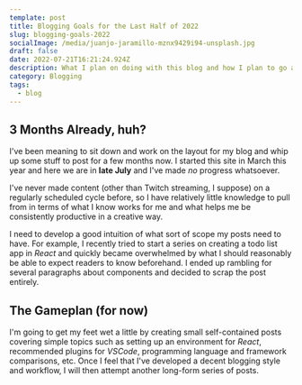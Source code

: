 ```yaml
---
template: post
title: Blogging Goals for the Last Half of 2022
slug: blogging-goals-2022
socialImage: /media/juanjo-jaramillo-mznx9429i94-unsplash.jpg
draft: false
date: 2022-07-21T16:21:24.924Z
description: What I plan on doing with this blog and how I plan to go about it.
category: Blogging
tags:
  - blog
---
```

## 3 Months Already, huh?

I've been meaning to sit down and work on the layout for my blog and whip up some stuff to post for a few months now. I started this site in March this year and here we are in **late July** and I've made _no_ progress whatsoever.

I've never made content (other than Twitch streaming, I suppose) on a regularly scheduled cycle before, so I have relatively little knowledge to pull from in terms of what I know works for me and what helps me be consistently productive in a creative way.

I need to develop a good intuition of what sort of scope my posts need to have. For example, I recently tried to start a series on creating a todo list app in _React_ and quickly became overwhelmed by what I should reasonably be able to expect readers to know beforehand. I ended up rambling for several paragraphs about components and decided to scrap the post entirely.

## The Gameplan (for now)

I'm going to get my feet wet a little by creating small self-contained posts covering simple topics such as setting up an environment for _React_, recommended plugins for _VSCode_, programming language and framework comparisons, etc. Once I feel that I've developed a decent blogging style and workflow, I will then attempt another long-form series of posts.